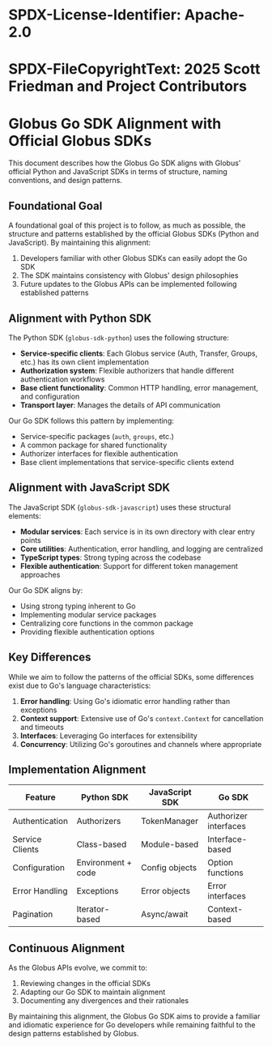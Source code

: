 # SPDX-License-Identifier: Apache-2.0
# SPDX-FileCopyrightText: 2025 Scott Friedman and Project Contributors
# Globus Go SDK Alignment with Official Globus SDKs

This document describes how the Globus Go SDK aligns with Globus' official Python and JavaScript SDKs in terms of structure, naming conventions, and design patterns.

## Foundational Goal

A foundational goal of this project is to follow, as much as possible, the structure and patterns established by the official Globus SDKs (Python and JavaScript). By maintaining this alignment:

1. Developers familiar with other Globus SDKs can easily adopt the Go SDK
2. The SDK maintains consistency with Globus' design philosophies
3. Future updates to the Globus APIs can be implemented following established patterns

## Alignment with Python SDK

The Python SDK (`globus-sdk-python`) uses the following structure:

- **Service-specific clients**: Each Globus service (Auth, Transfer, Groups, etc.) has its own client implementation
- **Authorization system**: Flexible authorizers that handle different authentication workflows
- **Base client functionality**: Common HTTP handling, error management, and configuration
- **Transport layer**: Manages the details of API communication

Our Go SDK follows this pattern by implementing:

- Service-specific packages (`auth`, `groups`, etc.)
- A common package for shared functionality
- Authorizer interfaces for flexible authentication
- Base client implementations that service-specific clients extend

## Alignment with JavaScript SDK

The JavaScript SDK (`globus-sdk-javascript`) uses these structural elements:

- **Modular services**: Each service is in its own directory with clear entry points
- **Core utilities**: Authentication, error handling, and logging are centralized 
- **TypeScript types**: Strong typing across the codebase
- **Flexible authentication**: Support for different token management approaches

Our Go SDK aligns by:

- Using strong typing inherent to Go
- Implementing modular service packages
- Centralizing core functions in the common package
- Providing flexible authentication options

## Key Differences

While we aim to follow the patterns of the official SDKs, some differences exist due to Go's language characteristics:

1. **Error handling**: Using Go's idiomatic error handling rather than exceptions
2. **Context support**: Extensive use of Go's `context.Context` for cancellation and timeouts
3. **Interfaces**: Leveraging Go interfaces for extensibility
4. **Concurrency**: Utilizing Go's goroutines and channels where appropriate

## Implementation Alignment

| Feature | Python SDK | JavaScript SDK | Go SDK |
|---------|------------|----------------|--------|
| Authentication | Authorizers | TokenManager | Authorizer interfaces |
| Service Clients | Class-based | Module-based | Interface-based |
| Configuration | Environment + code | Config objects | Option functions |
| Error Handling | Exceptions | Error objects | Error interfaces |
| Pagination | Iterator-based | Async/await | Context-based |

## Continuous Alignment

As the Globus APIs evolve, we commit to:

1. Reviewing changes in the official SDKs
2. Adapting our Go SDK to maintain alignment
3. Documenting any divergences and their rationales

By maintaining this alignment, the Globus Go SDK aims to provide a familiar and idiomatic experience for Go developers while remaining faithful to the design patterns established by Globus.